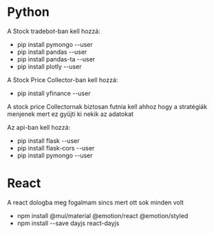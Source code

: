 # Python


A Stock tradebot-ban kell hozzá:
- pip install pymongo --user
- pip install pandas --user
- pip install pandas-ta --user
- pip install plotly --user

A Stock Price Collector-ban kell hozzá:
- pip install yfinance --user

A stock price Collectornak biztosan futnia kell ahhoz hogy a stratégiák menjenek
mert ez gyűjti ki nekik az adatokat

Az api-ban kell hozzá:
- pip install flask --user
- pip install flask-cors --user
- pip install pymongo --user

# React
A react dologba meg fogalmam sincs mert ott sok minden volt
- npm install @mui/material @emotion/react @emotion/styled
- npm install --save dayjs react-dayjs
